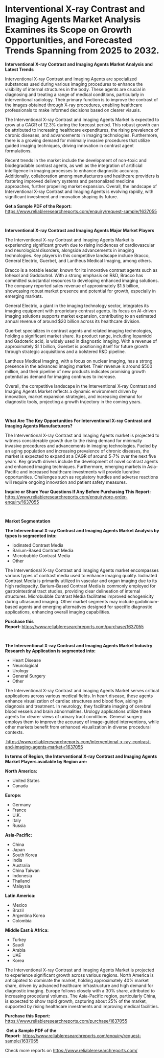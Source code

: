 <p><h1>Interventional X-ray Contrast and Imaging Agents Market Analysis Examines its Scope on Growth Opportunities, and Forecasted Trends Spanning from 2025 to 2032.</h1></p><p><strong>Interventional X-ray Contrast and Imaging Agents Market Analysis and Latest Trends</strong></p>
<p><p>Interventional X-ray Contrast and Imaging Agents are specialized substances used during various imaging procedures to enhance the visibility of internal structures in the body. These agents are crucial in diagnosing and treating a range of medical conditions, particularly in interventional radiology. Their primary function is to improve the contrast of the images obtained through X-ray procedures, enabling healthcare professionals to make informed decisions based on clearer visuals.</p><p>The Interventional X-ray Contrast and Imaging Agents Market is expected to grow at a CAGR of 12.3% during the forecast period. This robust growth can be attributed to increasing healthcare expenditures, the rising prevalence of chronic diseases, and advancements in imaging technologies. Furthermore, there is a growing demand for minimally invasive procedures that utilize guided imaging techniques, driving innovation in contrast agent formulations. </p><p>Recent trends in the market include the development of non-toxic and biodegradable contrast agents, as well as the integration of artificial intelligence in imaging processes to enhance diagnostic accuracy. Additionally, collaboration among manufacturers and healthcare providers is fostering improved delivery systems and personalized medicine approaches, further propelling market expansion. Overall, the landscape of Interventional X-ray Contrast and Imaging Agents is evolving rapidly, with significant investment and innovation shaping its future.</p></p>
<p><strong>Get a Sample PDF of the Report:&nbsp;</strong> <a href="https://www.reliableresearchreports.com/enquiry/request-sample/1637055?utm_campaign=2646&utm_medium=2&utm_source=Github&utm_content=ia&utm_term=23032025&utm_id=interventional-x-ray-contrast-and-imaging-agents">https://www.reliableresearchreports.com/enquiry/request-sample/1637055</a></p>
<p>&nbsp;</p>
<p><strong>Interventional X-ray Contrast and Imaging Agents Major Market Players</strong></p>
<p><p>The Interventional X-ray Contrast and Imaging Agents Market is experiencing significant growth due to rising incidences of cardiovascular and neurological disorders, alongside advancements in imaging technologies. Key players in this competitive landscape include Bracco, General Electric, Guerbet, and Lantheus Medical Imaging, among others.</p><p>Bracco is a notable leader, known for its innovative contrast agents such as Iohexol and Gadobutrol. With a strong emphasis on R&D, Bracco has committed substantial resources to developing enhanced imaging solutions. The company reported sales revenue of approximately $1.5 billion, showcasing robust market presence and potential for growth, especially in emerging markets.</p><p>General Electric, a giant in the imaging technology sector, integrates its imaging equipment with proprietary contrast agents. Its focus on AI-driven imaging solutions supports market expansion, contributing to an estimated annual revenue of around $20 billion across its healthcare division.</p><p>Guerbet specializes in contrast agents and related imaging technologies, holding a significant market share. Its product range, including Iopamidol and Gadoteric acid, is widely used in diagnostic imaging. With a revenue of approximately $1.1 billion, Guerbet is positioning itself for future growth through strategic acquisitions and a bolstered R&D pipeline.</p><p>Lantheus Medical Imaging, with a focus on nuclear imaging, has a strong presence in the advanced imaging market. Their revenue is around $500 million, and their pipeline of new products indicates promising growth potential as demand for imaging continues to increase.</p><p>Overall, the competitive landscape in the Interventional X-ray Contrast and Imaging Agents Market reflects a dynamic environment driven by innovation, market expansion strategies, and increasing demand for diagnostic tools, projecting a growth trajectory in the coming years.</p></p>
<p>&nbsp;</p>
<p><strong>What Are The Key Opportunities For Interventional X-ray Contrast and Imaging Agents Manufacturers?</strong></p>
<p><p>The Interventional X-ray Contrast and Imaging Agents market is projected to witness considerable growth due to the rising demand for minimally invasive procedures and advancements in imaging technologies. Fueled by an aging population and increasing prevalence of chronic diseases, the market is expected to expand at a CAGR of around 5-7% over the next five years. Key growth drivers include the development of novel contrast agents and enhanced imaging techniques. Furthermore, emerging markets in Asia-Pacific and increased healthcare investments will provide lucrative opportunities. Challenges such as regulatory hurdles and adverse reactions will require ongoing innovation and patient safety measures.</p></p>
<p><strong>Inquire or Share Your Questions If Any Before Purchasing This Report:</strong> <a href="https://www.reliableresearchreports.com/enquiry/pre-order-enquiry/1637055?utm_campaign=2646&utm_medium=2&utm_source=Github&utm_content=ia&utm_term=23032025&utm_id=interventional-x-ray-contrast-and-imaging-agents">https://www.reliableresearchreports.com/enquiry/pre-order-enquiry/1637055</a></p>
<p>&nbsp;</p>
<p><strong>Market Segmentation</strong></p>
<p><strong>The Interventional X-ray Contrast and Imaging Agents Market Analysis by types is segmented into:</strong></p>
<p><ul><li>Iodinated Contrast Media</li><li>Barium-Based Contrast Media</li><li>Microbubble Contrast Media</li><li>Other</li></ul></p>
<p><p>The Interventional X-ray Contrast and Imaging Agents market encompasses various types of contrast media used to enhance imaging quality. Iodinated Contrast Media is primarily utilized in vascular and organ imaging due to its high radiopacity. Barium-Based Contrast Media is commonly employed for gastrointestinal tract studies, providing clear delineation of internal structures. Microbubble Contrast Media facilitates improved echogenicity during ultrasound imaging. Other market segments may include gadolinium-based agents and emerging alternatives designed for specific diagnostic applications, enhancing overall imaging capabilities.</p></p>
<p><strong>Purchase this Report:&nbsp;</strong><a href="https://www.reliableresearchreports.com/purchase/1637055?utm_campaign=2646&utm_medium=2&utm_source=Github&utm_content=ia&utm_term=23032025&utm_id=interventional-x-ray-contrast-and-imaging-agents">https://www.reliableresearchreports.com/purchase/1637055</a></p>
<p>&nbsp;</p>
<p><strong>The Interventional X-ray Contrast and Imaging Agents Market Industry Research by Application is segmented into:</strong></p>
<p><ul><li>Heart Disease</li><li>Neurological</li><li>Urology</li><li>General Surgery</li><li>Other</li></ul></p>
<p><p>The Interventional X-ray Contrast and Imaging Agents Market serves critical applications across various medical fields. In heart disease, these agents enhance visualization of cardiac structures and blood flow, aiding in diagnosis and treatment. In neurology, they facilitate imaging of cerebral blood vessels and brain abnormalities. Urology applications utilize these agents for clearer views of urinary tract conditions. General surgery employs them to improve the accuracy of image-guided interventions, while other markets benefit from enhanced visualization in diverse procedural contexts.</p></p>
<p><a href="https://www.reliableresearchreports.com/interventional-x-ray-contrast-and-imaging-agents-market-r1637055?utm_campaign=2646&utm_medium=2&utm_source=Github&utm_content=ia&utm_term=23032025&utm_id=interventional-x-ray-contrast-and-imaging-agents">&nbsp;https://www.reliableresearchreports.com/interventional-x-ray-contrast-and-imaging-agents-market-r1637055</a></p>
<p><strong>In terms of Region, the Interventional X-ray Contrast and Imaging Agents Market Players available by Region are:</strong></p>
<p>
    <p> <strong> North America: </strong>
        <ul>
            <li>United States</li>
            <li>Canada</li>
        </ul>
        </p> 
    <p> <strong> Europe: </strong>
        <ul>
            <li>Germany</li>
            <li>France</li>
            <li>U.K.</li>
            <li>Italy</li>
            <li>Russia</li>
        </ul>
        </p> 
    <p> <strong> Asia-Pacific: </strong>
        <ul>
            <li>China</li>
            <li>Japan</li>
            <li>South Korea</li>
            <li>India</li>
            <li>Australia</li>
            <li>China Taiwan</li>
            <li>Indonesia</li>
            <li>Thailand</li>
            <li>Malaysia</li>
        </ul>
        </p> 
    <p> <strong> Latin America: </strong>
        <ul>
            <li>Mexico</li>
            <li>Brazil</li>
            <li>Argentina Korea</li>
            <li>Colombia</li>
        </ul>
        </p> 
    <p> <strong> Middle East & Africa: </strong>
        <ul>
            <li>Turkey</li>
            <li>Saudi</li>
            <li>Arabia</li>
            <li>UAE</li>
            <li>Korea</li>
        </ul>
    </p>
    </p>
<p><p>The Interventional X-ray Contrast and Imaging Agents Market is projected to experience significant growth across various regions. North America is anticipated to dominate the market, holding approximately 40% market share, driven by advanced healthcare infrastructure and high demand for diagnostic imaging. Europe follows closely with a 30% share, attributed to increasing procedural volumes. The Asia-Pacific region, particularly China, is expected to show rapid growth, capturing about 25% of the market, supported by rising healthcare investments and improving medical facilities.</p></p>
<p><strong>Purchase this Report: </strong><a href="https://www.reliableresearchreports.com/purchase/1637055?utm_campaign=2646&utm_medium=2&utm_source=Github&utm_content=ia&utm_term=23032025&utm_id=interventional-x-ray-contrast-and-imaging-agents">https://www.reliableresearchreports.com/purchase/1637055</a></p>
<p>&nbsp;<strong>Get a Sample PDF of the Report:&nbsp;&nbsp;</strong><a href="https://www.reliableresearchreports.com/enquiry/request-sample/1637055?utm_campaign=2646&utm_medium=2&utm_source=Github&utm_content=ia&utm_term=23032025&utm_id=interventional-x-ray-contrast-and-imaging-agents">https://www.reliableresearchreports.com/enquiry/request-sample/1637055</a></p>
<p><strong></strong></p>
<p>Check more reports on <a href="https://www.reliableresearchreports.com/?utm_campaign=2646&utm_medium=2&utm_source=Github&utm_content=ia&utm_term=23032025&utm_id=interventional-x-ray-contrast-and-imaging-agents">https://www.reliableresearchreports.com/</a></p>